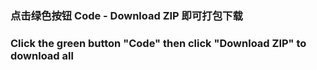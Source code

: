 ### 点击绿色按钮 Code - Download ZIP 即可打包下载
### Click the green button "Code" then click "Download ZIP" to download all